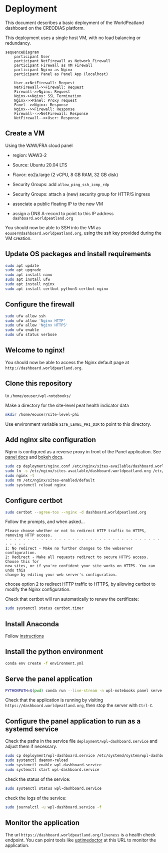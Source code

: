 # Deployment

This document describes a basic deployment of the WorldPeatland dashboard on the CREODIAS platform.

This deployment uses a single host VM, with no load balancing or redundancy.

```mermaid
sequenceDiagram
    participant User
    participant NetFirewall as Network Firewall
    participant Firewall as VM Firewall
    participant Nginx as Nginx
    participant Panel as Panel App (localhost)

    User->>NetFirewall: Request
    NetFirewall->>Firewall: Request
    Firewall->>Nginx: Request
    Nginx->>Nginx: SSL Termination
    Nginx->>Panel: Proxy request
    Panel-->>Nginx: Response
    Nginx-->>Firewall: Response
    Firewall-->>NetFirewall: Response
    NetFirewall-->>User: Response
```

## Create a VM

Using the WAW/FRA cloud panel

- region: WAW3-2
- Source: Ubuntu 20.04 LTS
- Flavor: eo2a.large (2 vCPU, 8 GB RAM, 32 GB disk)
- Security Groups: add `allow_ping_ssh_icmp_rdp`
- Security Groups: attach a (new) security group for HTTP/S ingress

- associate a public floating IP to the new VM
- assign a DNS A-record to point to this IP address `dashboard.worldpeatland.org`

You should now be able to SSH into the VM as `eouser@dashboard.worldpeatland.org`,
using the ssh key provided during the VM creation.

## Update OS packages and install requirements

```bash
sudo apt update
sudo apt upgrade
sudo apt install nano
sudo apt install ufw
sudo apt install nginx
sudo apt install certbot python3-certbot-nginx
```

## Configure the firewall

```bash
sudo ufw allow ssh
sudo ufw allow 'Nginx HTTP'
sudo ufw allow 'Nginx HTTPS'
sudo ufw enable
sudo ufw status verbose
```

## Welcome to nginx!

You should now be able to access the Nginx default page at `http://dashboard.worldpeatland.org`.

## Clone this repository

to `/home/eouser/wpl-notebooks/`

Make a directory for the site-level peat health indicator data

```bash
mkdir /home/eouser/site-level-phi
```

Use environment variable `SITE_LEVEL_PHI_DIR` to point to this directory.

## Add nginx site configuration

Nginx is configured as a reverse proxy in front of the Panel application.
See [panel docs](https://panel.holoviz.org/how_to/server/proxy.html)
and [bokeh docs](https://docs.bokeh.org/en/latest/docs/user_guide/server/deploy.html#basic-reverse-proxy-setup).

```bash
sudo cp deployment/nginx.conf /etc/nginx/sites-available/dashboard.worldpeatland.org
sudo ln -s /etc/nginx/sites-available/dashboard.worldpeatland.org /etc/nginx/sites-enabled/
sudo nginx -t
sudo rm /etc/nginx/sites-enabled/default
sudo systemctl reload nginx
```

## Configure certbot

```bash
sudo certbot --agree-tos --nginx -d dashboard.worldpeatland.org
```

Follow the prompts, and when asked...

```
Please choose whether or not to redirect HTTP traffic to HTTPS, removing HTTP access.
- - - - - - - - - - - - - - - - - - - - - - - - - - - - - - - - - - - - - - - -
1: No redirect - Make no further changes to the webserver configuration.
2: Redirect - Make all requests redirect to secure HTTPS access. Choose this for
new sites, or if you're confident your site works on HTTPS. You can undo this
change by editing your web server's configuration.
```

choose option 2 to redirect HTTP traffic to HTTPS,
by allowing certbot to modify the Nginx configuration.

Check that certbot will run automatically to renew the certificate:

```bash
sudo systemctl status certbot.timer
```

## Install Anaconda

Follow [instructions](https://www.anaconda.com/docs/getting-started/anaconda/install#linux-installer)

## Install the python environment

```bash
conda env create -f environment.yml
```

## Serve the panel application

```bash
PYTHONPATH=$(pwd) conda run --live-stream -n wpl-notebooks panel serve app/*.ipynb --index sites --port 5006 --allow-websocket-origin=dashboard.worldpeatland.org
```

Check that the application is running by visiting `https://dashboard.worldpeatland.org`, then stop the server with `Ctrl-C`.

## Configure the panel application to run as a systemd service

Check the paths in the service file `deployment/wpl-dashboard.service` and adjust them if necessary.

```bash
sudo cp deployment/wpl-dashboard.service /etc/systemd/system/wpl-dashboard.service
sudo systemctl daemon-reload
sudo systemctl enable wpl-dashboard.service
sudo systemctl start wpl-dashboard.service
```

check the status of the service:

```bash
sudo systemctl status wpl-dashboard.service
```

check the logs of the service:

```bash
sudo journalctl -u wpl-dashboard.service -f
```

## Monitor the application

The url `https://dashboard.worldpeatland.org/liveness` is a health check endpoint. 
You can point tools like [uptimedoctor](www.uptimedoctor.com) at this URL to monitor the application.
